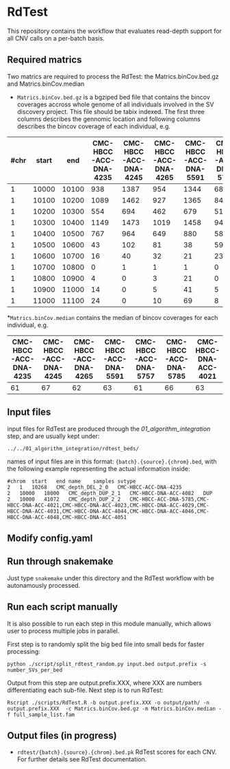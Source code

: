 # RdTest

This repository contains the workflow that evaluates read-depth support for all CNV calls on a per-batch basis.

## Required matrics

Two matrics are required to process the RdTest: the Matrics.binCov.bed.gz and Matrics.binCov.median

* `Matrics.binCov.bed.gz` is a bgziped bed file that contains the bincov coverages accross whole genome of all individuals involved in the SV discovery project. This file should be tabix indexed. The first three columns describes the gennomic location and following columns describes the bincov coverage of each individual, e.g. 

|#chr | start | end | CMC-HBCC-ACC-DNA-4235 | CMC-HBCC-ACC-DNA-4245 | CMC-HBCC-ACC-DNA-4265 | CMC-HBCC-ACC-DNA-5591 | CMC-HBCC-ACC-DNA-5757 | CMC-HBCC-ACC-DNA-5785 | CMC-HBCC-DNA-ACC-4021 | CMC-HBCC-DNA-ACC-4023 | CMC-HBCC-DNA-ACC-4025 | CMC-HBCC-DNA-ACC-4027|
|-----|-------|-----|-----------------------|-----------------------|-----------------------|-----------------------|-----------------------|-----------------------|-----------------------|-----------------------|-----------------------|----------------------|
|1 | 10000 | 10100 | 938 | 1387 | 954 | 1344 | 688 | 1219 | 1662 | 2027 | 1221 | 1233|
|1 | 10100 | 10200 | 1089 | 1462 | 927 | 1365 | 840 | 1290 | 1774 | 2217 | 1316 | 1379|
|1 | 10200 | 10300 | 554 | 694 | 462 | 679 | 516 | 692 | 914 | 1140 | 787 | 637|
|1 | 10300 | 10400 | 1149 | 1473 | 1019 | 1458 | 945 | 1391 | 1977 | 2231 | 1433 | 1330|
|1 | 10400 | 10500 | 767 | 964 | 649 | 880 | 583 | 891 | 1336 | 1507 | 797 | 849|
|1 | 10500 | 10600 | 43 | 102 | 81 | 38 | 59 | 49 | 157 | 145 | 56 | 41|
|1 | 10600 | 10700 | 16 | 40 | 32 | 21 | 23 | 18 | 62 | 43 | 24 | 15|
|1 | 10700 | 10800 | 0 | 1 | 1 | 1 | 0 | 0 | 4 | 3 | 1 | 0|
|1 | 10800 | 10900 | 4 | 0 | 3 | 21 | 0 | 27 | 15 | 20 | 2 | 21|
|1 | 10900 | 11000 | 14 | 0 | 5 | 41 | 5 | 63 | 36 | 45 | 6 | 40|
|1 | 11000 | 11100 | 24 | 0 | 10 | 69 | 8 | 105 | 51 | 74 | 9 | 62|


*`Matrics.binCov.median`  contains the median of bincov coverages for each individual, e.g.

|CMC-HBCC-ACC-DNA-4235 | CMC-HBCC-ACC-DNA-4245 | CMC-HBCC-ACC-DNA-4265 | CMC-HBCC-ACC-DNA-5591 | CMC-HBCC-ACC-DNA-5757 | CMC-HBCC-ACC-DNA-5785 | CMC-HBCC-DNA-ACC-4021 | CMC-HBCC-DNA-ACC-4023 | CMC-HBCC-DNA-ACC-4025 | CMC-HBCC-DNA-ACC-4027 | CMC-HBCC-DNA-ACC-4029 | CMC-HBCC-DNA-ACC-4031 | CMC-HBCC-DNA-ACC-4033 |
|-----|-------|-----|-----------------------|-----------------------|-----------------------|-----------------------|-----------------------|-----------------------|-----------------------|-----------------------|-----------------------|----------------------|
|61 | 67 | 62 | 63 | 61 | 66 | 63 | 61 | 75 | 69 | 76 | 64 | 68 |


## Input files

input files for RdTest are produced through the *01_algorithm_integration* step, and are usually kept under: 
```
../../01_algorithm_integration/rdtest_beds/
```

names of input files are in this format: `{batch}.{source}.{chrom}.bed`, with the following example representing the actual information inside:
```
#chrom	start	end	name	samples	svtype
2	1	10268	CMC_depth_DEL_2_0	CMC-HBCC-ACC-DNA-4235
2	10000	18000	CMC_depth_DUP_2_1	CMC-HBCC-DNA-ACC-4082	DUP
2	10000	41072	CMC_depth_DUP_2_2	CMC-HBCC-ACC-DNA-5785,CMC-HBCC-DNA-ACC-4021,CMC-HBCC-DNA-ACC-4023,CMC-HBCC-DNA-ACC-4029,CMC-HBCC-DNA-ACC-4031,CMC-HBCC-DNA-ACC-4044,CMC-HBCC-DNA-ACC-4046,CMC-HBCC-DNA-ACC-4048,CMC-HBCC-DNA-ACC-4051
```

## Modify config.yaml


## Run through snakemake
Just type `snakemake` under this directory and the RdTest workflow with be autonamously processed.

## Run each script manually
It is also possible to run each step in this module manually, which allows user to process multiple jobs in parallel. 

First step is to randomly split the big bed file into small beds for faster processing:
```
python ./script/split_rdtest_random.py input.bed output.prefix -s number_SVs_per_bed
```

Output from this step are output.prefix.XXX, where XXX are numbers differentiating each sub-file. Next step is to run RdTest:
```
Rscript ./scripts/RdTest.R -b output.prefix.XXX -o output/path/ -n output.prefix.XXX  -c Matrics.binCov.bed.gz -m Matrics.binCov.median -f full_sample_list.fam
```



## Output files (in progress)

* `rdtest/{batch}.{source}.{chrom}.bed.pk`
    RdTest scores for each CNV. For further details see RdTest documentation.
